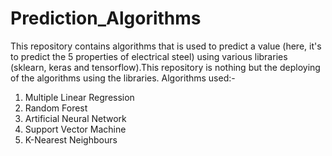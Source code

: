 # Prediction_Algorithms
This repository contains algorithms that is used to predict a value (here, it's to predict the 5 properties of electrical steel) using various libraries (sklearn, keras and tensorflow).This repository is nothing but the deploying of the algorithms using the libraries. Algorithms used:-

1) Multiple Linear Regression
2) Random Forest
3) Artificial Neural Network
4) Support Vector Machine
5) K-Nearest Neighbours
